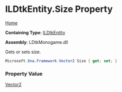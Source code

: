 # ILDtkEntity\.Size Property

[Home](../../../README.md)

**Containing Type**: [ILDtkEntity](../README.md)

**Assembly**: LDtkMonogame\.dll

  
 Gets or sets size\. 

```csharp
Microsoft.Xna.Framework.Vector2 Size { get; set; }
```

### Property Value

[Vector2](https://docs.microsoft.com/en-us/dotnet/api/microsoft.xna.framework.vector2)

